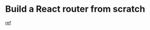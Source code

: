 # Build a React router from scratch

[ref](https://dev.to/thomascullen/build-a-react-router-clone-from-scratch-38dp)
